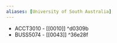 ```yaml
---
aliases: [University of South Australia]
---
```


-   ACCT3010 - [[0010]] ^d0309b
- BUSS5074 - [[0043]] ^36e28f